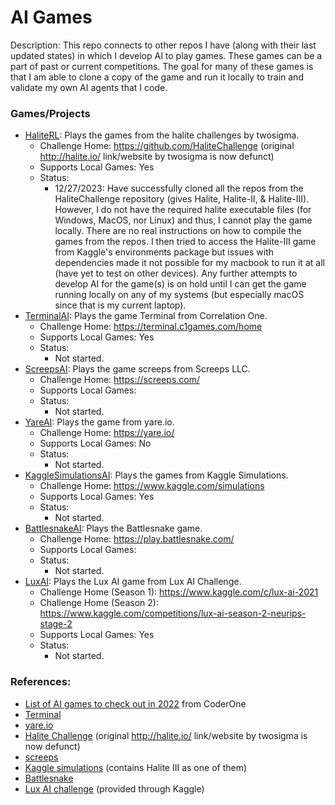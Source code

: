 # AI Games

Description: This repo connects to other repos I have (along with their last updated states) in which I develop AI to play games. These games can be a part of past or current competitions. The goal for many of these games is that I am able to clone a copy of the game and run it locally to train and validate my own AI agents that I code.


### Games/Projects

 - [HaliteRL](https://github.com/dmmagdal/HaliteRL): Plays the games from the halite challenges by twosigma.
     - Challenge Home: https://github.com/HaliteChallenge (original http://halite.io/ link/website by twosigma is now defunct)
     - Supports Local Games: Yes
     - Status:
         - 12/27/2023: Have successfully cloned all the repos from the HaliteChallenge repository (gives Halite, Halite-II, & Halite-III). However, I do not have the required halite executable files (for Windows, MacOS, nor Linux) and thus, I cannot play the game locally. There are no real instructions on how to compile the games from the repos. I then tried to access the Halite-III game from Kaggle's environments package but issues with dependencies made it not possible for my macbook to run it at all (have yet to test on other devices). Any further attempts to develop AI for the game(s) is on hold until I can get the game running locally on any of my systems (but especially macOS since that is my current laptop).
 - [TerminalAI](https://github.com/dmmagdal/TerminalAI): Plays the game Terminal from Correlation One.
     - Challenge Home: https://terminal.c1games.com/home
     - Supports Local Games: Yes
     - Status:
         - Not started.
 - [ScreepsAI](https://github.com/dmmagdal/ScreepsAI): Plays the game screeps from Screeps LLC.
     - Challenge Home: https://screeps.com/
      - Supports Local Games: 
     - Status:
         - Not started.
 - [YareAI](https://github.com/dmmagdal/YareAI): Plays the game from yare.io.
     - Challenge Home: https://yare.io/
     - Supports Local Games: No
     - Status:
         - Not started.
 - [KaggleSimulationsAI](https://github.com/dmmagdal/KaggleSimulationsAI): Plays the games from Kaggle Simulations.
     - Challenge Home: https://www.kaggle.com/simulations
     - Supports Local Games: Yes
     - Status:
         - Not started.
 - [BattlesnakeAI](https://github.com/dmmagdal/BattlesnakeAI): Plays the Battlesnake game.
     - Challenge Home: https://play.battlesnake.com/
     - Supports Local Games: 
     - Status:
         - Not started.
 - [LuxAI](https://github.com/dmmagdal/LuxAI): Plays the Lux AI game from Lux AI Challenge.
     - Challenge Home (Season 1): https://www.kaggle.com/c/lux-ai-2021
     - Challenge Home (Season 2): https://www.kaggle.com/competitions/lux-ai-season-2-neurips-stage-2
     - Supports Local Games: Yes
     - Status:
         - Not started.


### References:

 - [List of AI games to check out in 2022](https://www.gocoder.one/blog/ai-game-competitions-list/) from CoderOne
 - [Terminal](https://terminal.c1games.com/home)
 - [yare.io](https://yare.io/)
 - [Halite Challenge](https://github.com/HaliteChallenge) (original http://halite.io/ link/website by twosigma is now defunct)
 - [screeps](https://screeps.com/)
 - [Kaggle simulations](https://www.kaggle.com/simulations) (contains Halite III as one of them)
 - [Battlesnake](https://play.battlesnake.com/)
 - [Lux AI challenge](https://www.kaggle.com/c/lux-ai-2021) (provided through Kaggle)